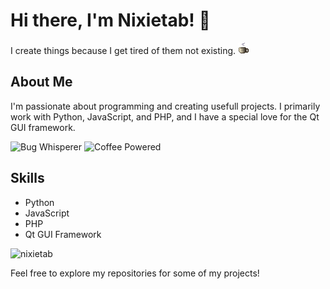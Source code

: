 # Hi there, I'm Nixietab! 👋

I create things because I get tired of them not existing. 
![coffe](https://raw.githubusercontent.com/nixietab/nixietab/main/coffe.gif)

## About Me
I'm passionate about programming and creating usefull projects. I primarily work with Python, JavaScript, and PHP, and I have a special love for the Qt GUI framework.

![Bug Whisperer](https://img.shields.io/badge/Bug%20Whisperer-%F0%9F%90%9B-yellowgreen)
![Coffee Powered](https://img.shields.io/badge/Coffee%20Powered-%E2%98%95-brown)

## Skills
- Python
- JavaScript
- PHP
- Qt GUI Framework

![nixietab](https://github-readme-stats.vercel.app/api/top-langs?username=nixietab&show_icons=true&theme=monokai&layout=compact)

Feel free to explore my repositories for some of my projects!
